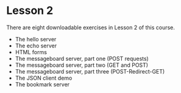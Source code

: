 # Lesson 2

There are eight downloadable exercises in Lesson 2 of this course.

* The hello server
* The echo server
* HTML forms
* The messageboard server, part one (POST requests)
* The messageboard server, part two (GET and POST)
* The messageboard server, part three (POST-Redirect-GET)
* The JSON client demo
* The bookmark server

